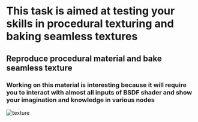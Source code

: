 # This task is aimed at testing your skills in procedural texturing and baking seamless textures
## Reproduce procedural material and bake seamless texture
### Working on this material is interesting because it will require you to interact with almost all inputs of BSDF shader and show your imagination and knowledge in various nodes 
![texture](/curriculum/reproduce/procedural_materials/material.png)

